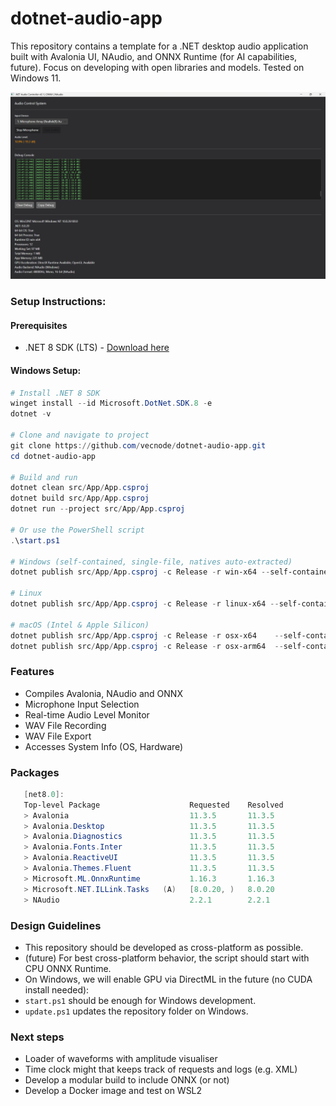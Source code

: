 # dotnet-audio-app

This repository contains a template for a .NET desktop audio application built with Avalonia UI, NAudio, and ONNX Runtime (for AI capabilities, future). Focus on developing with open libraries and models. Tested on Windows 11.

![.NET Audio Controller Interface](./media/20250915.png)

### Setup Instructions:

#### Prerequisites
- .NET 8 SDK (LTS) - [Download here](https://dotnet.microsoft.com/download)


#### Windows Setup:
```powershell
# Install .NET 8 SDK
winget install --id Microsoft.DotNet.SDK.8 -e
dotnet -v

# Clone and navigate to project
git clone https://github.com/vecnode/dotnet-audio-app.git
cd dotnet-audio-app

# Build and run
dotnet clean src/App/App.csproj  
dotnet build src/App/App.csproj  
dotnet run --project src/App/App.csproj  

# Or use the PowerShell script
.\start.ps1 

# Windows (self-contained, single-file, natives auto-extracted)
dotnet publish src/App/App.csproj -c Release -r win-x64 --self-contained true

# Linux
dotnet publish src/App/App.csproj -c Release -r linux-x64 --self-contained true

# macOS (Intel & Apple Silicon)
dotnet publish src/App/App.csproj -c Release -r osx-x64    --self-contained true
dotnet publish src/App/App.csproj -c Release -r osx-arm64  --self-contained true

```


### Features

- Compiles Avalonia, NAudio and ONNX
- Microphone Input Selection
- Real-time Audio Level Monitor
- WAV File Recording
- WAV File Export
- Accesses System Info (OS, Hardware)


### Packages 

```powershell
   [net8.0]: 
   Top-level Package                    Requested    Resolved
   > Avalonia                           11.3.5       11.3.5
   > Avalonia.Desktop                   11.3.5       11.3.5
   > Avalonia.Diagnostics               11.3.5       11.3.5
   > Avalonia.Fonts.Inter               11.3.5       11.3.5
   > Avalonia.ReactiveUI                11.3.5       11.3.5
   > Avalonia.Themes.Fluent             11.3.5       11.3.5
   > Microsoft.ML.OnnxRuntime           1.16.3       1.16.3
   > Microsoft.NET.ILLink.Tasks   (A)   [8.0.20, )   8.0.20
   > NAudio                             2.2.1        2.2.1
```


### Design Guidelines

- This repository should be developed as cross-platform as possible.
- (future) For best cross-platform behavior, the script should start with CPU ONNX Runtime. 
- On Windows, we will enable GPU via DirectML in the future (no CUDA install needed):
- `start.ps1` should be enough for Windows development.
- `update.ps1` updates the repository folder on Windows.

### Next steps

- Loader of waveforms with amplitude visualiser
- Time clock might that keeps track of requests and logs (e.g. XML)
- Develop a modular build to include ONNX (or not)
- Develop a Docker image and test on WSL2

